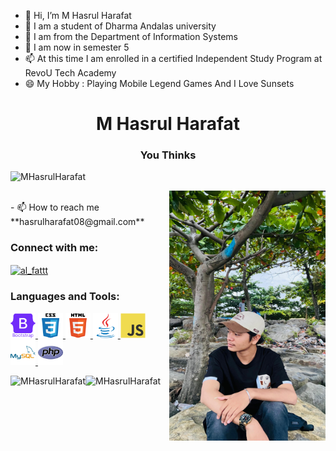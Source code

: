 - 👋 Hi, I’m M Hasrul Harafat
- 👀 I am a student of Dharma Andalas university
- 🌱 I am from the Department of Information Systems
- 💞️ I am now in semester 5
- 📫 At this time I am enrolled in a certified Independent Study Program at RevoU Tech Academy
- 😄 My Hobby : Playing Mobile Legend Games And I Love Sunsets

<!---
MHasrulHarafat/MHasrulHarafat is a ✨ special ✨ repository because its `README.md` (this file) appears on your GitHub profile.
You can click the Preview link to take a look at your changes.
--->

<h1 align="center">M Hasrul Harafat</h1>
<h3 align="center"> You Thinks</h3>
<p align="left"> <img src="https://komarev.com/ghpvc/?username=MHasrulHarafat&label=Profile%20views&color=129e00&style=plastic" alt="MHasrulHarafat" /> </p>
<img align="right" alt="Coding" width="250" height="400" src="alfat.jpeg">

<br>
- 📫 How to reach me **hasrulharafat08@gmail.com**
<h3 align="left">Connect with me:</h3>
<p align="left">
<a href="https://instagram.com/al_fattt" target="blank"><img align="center" src="https://cdn.jsdelivr.net/npm/simple-icons@3.0.1/icons/instagram.svg" alt="al_fattt" height="30" width="40" /></a>

</p>
<h3 align="left">Languages and Tools:</h3>
<p align="left"> <a href="https://getbootstrap.com" target="_blank" rel="noreferrer"> <img src="https://raw.githubusercontent.com/devicons/devicon/master/icons/bootstrap/bootstrap-plain-wordmark.svg" alt="bootstrap" width="40" height="40"/> </a> <a href="https://www.w3schools.com/css/" target="_blank" rel="noreferrer"> <img src="https://raw.githubusercontent.com/devicons/devicon/master/icons/css3/css3-original-wordmark.svg" alt="css3" width="40" height="40"/> </a> <a href="https://www.w3.org/html/" target="_blank" rel="noreferrer"> <img src="https://raw.githubusercontent.com/devicons/devicon/master/icons/html5/html5-original-wordmark.svg" alt="html5" width="40" height="40"/> </a> <a href="https://www.java.com" target="_blank" rel="noreferrer"> <img src="https://raw.githubusercontent.com/devicons/devicon/master/icons/java/java-original.svg" alt="java" width="40" height="40"/> </a> <a href="https://developer.mozilla.org/en-US/docs/Web/JavaScript" target="_blank" rel="noreferrer"> <img src="https://raw.githubusercontent.com/devicons/devicon/master/icons/javascript/javascript-original.svg" alt="javascript" width="40" height="40"/> </a> <a href="https://www.mysql.com/" target="_blank" rel="noreferrer"> <img src="https://raw.githubusercontent.com/devicons/devicon/master/icons/mysql/mysql-original-wordmark.svg" alt="mysql" width="40" height="40"/> </a> <a href="https://www.php.net" target="_blank" rel="noreferrer"> <img src="https://raw.githubusercontent.com/devicons/devicon/master/icons/php/php-original.svg" alt="php" width="40" height="40"/> </a> </p>
<p><img align="left" src="https://github-readme-stats.vercel.app/api/top-langs?username=bayu1s&show_icons=true&locale=en&layout=compact" alt="MHasrulHarafat" /></p>
<p>&nbsp;<img align="left" src="https://github-readme-stats.vercel.app/api?username=MHasrulHarafats&show_icons=true&locale=en" alt="MHasrulHarafat" /></p>
